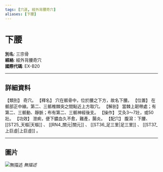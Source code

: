 ```yaml
---
tags: [穴道, 經外背腰奇穴]
aliases: [下腰]
---
```


# 下腰

**別名**: 三宗骨  
**經絡**: 經外背腰奇穴  
**國際代碼**: EX-B20  

---

## 詳細資料
【類別】
奇穴。
【釋名】
穴在骶骨中，位於腰之下方，故名下腰。
【位置】
在骶部正中線。第二、三骶椎棘突之間點近上方取穴。
【解剖】
當棘上韌帶處；有第二、三骶動、靜脈；布有第二、三骶神經後支。
【操作】
艾灸3～7壯，或50壯。
【功效】
泄痢，便下膿血久不愈，難產，腸炎。
【配穴】
腹瀉：下腰、 [[ST25_天樞|天樞]] 、 [[RN4_關元|關元]] 、 [[ST36_足三里|足三里]] 、 [[ST37_上巨虛|上巨虛]] 。

---

## 圖片
![無描述](https://yibian.hopto.org/pic/shu16/426.gif)
_無描述_

